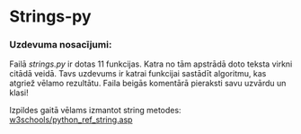# Strings-py
### Uzdevuma nosacījumi:<br>
Failā *strings.py* ir dotas 11 funkcijas. Katra no tām apstrādā doto teksta virkni citādā veidā. Tavs uzdevums ir katrai funkcijai sastādīt algoritmu, kas atgriež vēlamo rezultātu. Faila beigās komentārā pieraksti savu uzvārdu un klasi!

Izpildes gaitā vēlams izmantot string metodes: [w3schools/python_ref_string.asp](https://www.w3schools.com/python/python_ref_string.asp)
